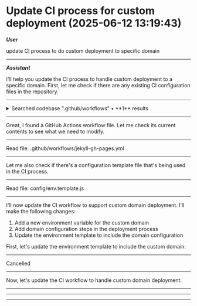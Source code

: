 <!-- Generated by SpecStory -->

# Update CI process for custom deployment (2025-06-12 13:19:43)

_**User**_

update CI process to do custom deployment to specific domain

---

_**Assistant**_

I'll help you update the CI process to handle custom deployment to a specific domain. First, let me check if there are any existing CI configuration files in the repository.

---

<details>
            <summary>Searched codebase ".github/workflows" • **1** results</summary>
        
| File |
|------|
| `undefined` |

</details>

---

Great, I found a GitHub Actions workflow file. Let me check its current contents to see what we need to modify.

---

Read file: .github/workflows/jekyll-gh-pages.yml

---

Let me also check if there's a configuration template file that's being used in the CI process.

---

Read file: config/env.template.js

---

I'll now update the CI workflow to support custom domain deployment. I'll make the following changes:
1. Add a new environment variable for the custom domain
2. Add domain configuration steps in the deployment process
3. Update the environment template to include the domain configuration

First, let's update the environment template to include the custom domain:

---

Cancelled

---

Now, let's update the CI workflow to handle custom domain deployment:

---



---



---

